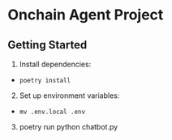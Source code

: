 # Onchain Agent Project

## Getting Started
1. Install dependencies:
- `poetry install`

2. Set up environment variables:
- `mv .env.local .env`

3. poetry run python chatbot.py


